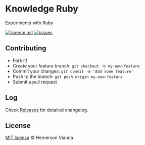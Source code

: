 # Knowledge Ruby

Experiments with Ruby

[![licence mit](https://img.shields.io/badge/license-MIT-blue.svg?style=flat-square)](http://hemersonvianna.mit-license.org/)
[![issues](https://img.shields.io/github/issues/descco-tools/knowledge-ruby.svg?style=flat-square)](https://github.com/descco-tools/knowledge-ruby/issues)

## Contributing

- Fork it!
- Create your feature branch: `git checkout -b my-new-feature`
- Commit your changes: `git commit -m 'Add some feature'`
- Push to the branch: `git push origin my-new-feature`
- Submit a pull request

## Log

Check [Releases](https://github.com/descco-tools/knowledge-ruby/releases) for detailed changelog.

## License

[MIT license](http://hemersonvianna.mit-license.org/) © Hemerson Vianna